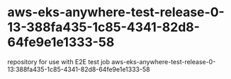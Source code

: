 # aws-eks-anywhere-test-release-0-13-388fa435-1c85-4341-82d8-64fe9e1e1333-58
repository for use with E2E test job aws-eks-anywhere-test-release-0-13:388fa435-1c85-4341-82d8-64fe9e1e1333-58
